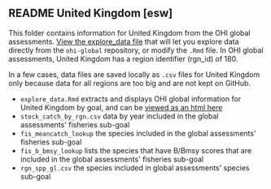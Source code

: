 ## README United Kingdom [esw]

This folder contains information for United Kingdom from the OHI global assessments. [View the explore_data file](https://rawgit.com/OHI-Science/esw/master/global_explore/explore_data.html) that will let you explore data directly from the `ohi-global` repository, or modify the `.Rmd` file. In OHI global assessments, United Kingdom has a region identifier (rgn_id) of 180.

In a few cases, data files are saved locally as `.csv` files for United Kingdom only because data for all regions are too big and are not kept on GitHub.

- `explore_data.Rmd` extracts and displays OHI global information for United Kingdom by goal, and can be [viewed as an html here](https://rawgit.com/OHI-Science/esw/master/global_explore/explore_data.html)
- `stock_catch_by_rgn.csv` data by year included in the global assessments' fisheries sub-goal
- `fis_meancatch_lookup` the species included in the global assessments' fisheries sub-goal
- `fis_b_bmsy_lookup` lists the species that have B/Bmsy scores that are included in the global assessments' fisheries sub-goal
- `rgn_spp_gl.csv` the species included in global assessments' species sub-goal

